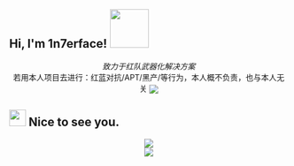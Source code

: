 <h2> Hi, I'm 1n7erface! <img src="https://media.giphy.com/media/IfsByYYHyNlnINT46g/giphy.gif" width="70"></h2>
<p align="center">
  <em>致力于红队武器化解决方案</em></br>
  若用本人项目去进行：红蓝对抗/APT/黑产/等行为，本人概不负责，也与本人无关
   <img align="center" src="https://github.com/smallnest/smallnest/raw/master/developer.gif"/>
</p>
<h2><img src="https://emojis.slackmojis.com/emojis/images/1495224255/2288/christmas_parrot.gif?1495224255" width="30"/> Nice to see you.</h2>

<p align="center">
  <img src="https://github-readme-stats.mrdulin.vercel.app/api?username=1n7erface&show_icons=true&hide_border=true&hide=prs&theme=buefy"></br>
  <img src="https://profile-counter.glitch.me/1n7erface/count.svg" />
</p>
